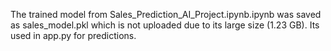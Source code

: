 The trained model from Sales_Prediction_AI_Project.ipynb.ipynb was saved as sales_model.pkl which is not uploaded due to its large size (1.23 GB). 
Its used in app.py for predictions.
